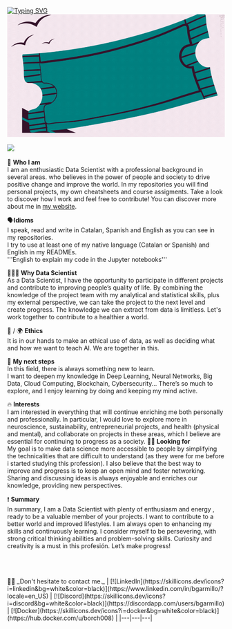 [![Typing SVG](https://readme-typing-svg.demolab.com?font=Poppins&weight=600&size=28&pause=1000&color=FBFFF9&background=08080800&repeat=false&random=false&width=500&height=46&lines=%F0%9F%96%96+Hi+there%2C+welcome+to+my+profile)](https://git.io/typing-svg)
![Header](datatogetherfin.gif)

![](https://komarev.com/ghpvc/?username=borch008&color=yellow)

🐼 **Who I am**  
I am an enthusiastic Data Scientist with a professional background in several areas. who believes in the power of people and society to drive positive change and improve the world. 
In my repositories you will find personal projects, my own cheatsheets and course assigments. Take a look to discover how I work and feel free to contribute!
You can discover more about me in [my website](https://databo.es).

🗣️**Idioms**  
I speak, read and write in Catalan, Spanish and English as you can see in my repositories.  
I try to use at least one of my native language (Catalan or Spanish) and English in my READMEs.  
'''English to explain my code in the Jupyter notebooks'''

👨🏻‍💻 **Why Data Scientist**  
As a Data Scientist, I have the opportunity to participate in different projects and contribute to improving people’s quality of life. By combining the knowledge of the project team with my analytical and statistical skills, plus my external perspective, we can take the project to the next level and create progress.
The knowledge we can extract from data is limitless. Let's work together to contribute to a healthier a world.

🤖 / 🌍 **Ethics**  
It is in our hands to make an ethical use of data, as well as deciding what and how we want to teach AI. We are together in this. 

🔄 **My next steps**  
In this field, there is always something new to learn.  
I want to deepen my knowledge in Deep Learning, Neural Networks, Big Data, Cloud Computing, Blockchain, Cybersecurity... There’s so much to explore, and I enjoy learning by doing and keeping my mind active.



🔥 **Interests**  
I am interested in everything that will continue enriching me both personally and professionally. In particular, I would love to explore more in neuroscience, sustainability, entrepreneurial projects, and health (physical and mental), and collaborate on projects in these areas, which I believe are essential for continuing to progress as a society.
🤝🏻 **Looking for**   
My goal is to make data science more accessible to people by simplifying the technicalities that are difficult to understand (as they were for me before i started studying this profession).
I also believe that the best way to improve and progress is to keep an open mind and foster networking. Sharing and discussing ideas is always enjoyable and enriches our knowledge, providing new perspectives. 

❗ **Summary**  
In summary, I am a Data Scientist with plenty of enthusiasm and energy , ready to be a valuable member of your projects. I want to contribute to a better world and improved lifestyles. I am always open to enhancing my skills and continuously learning. I consider myself to be persevering, with strong critical thinking abilities and problem-solving skills. Curiosity and creativity is a must in this profesión.
Let’s make progress!

<br>
<br>
<br>
🙏🏻 _Don't hesitate to contact me._
| [![LinkedIn](https://skillicons.dev/icons?i=linkedin&bg=white&color=black)](https://www.linkedin.com/in/bgarmillo/?locale=en_US) | [![Discord](https://skillicons.dev/icons?i=discord&bg=white&color=black)](https://discordapp.com/users/bgarmillo) | [![Docker](https://skillicons.dev/icons?i=docker&bg=white&color=black)](https://hub.docker.com/u/borch008) |
|---|---|---|







<!--
**borch008/borch008** is a ✨ _special_ ✨ repository because its `README.md` (this file) appears on your GitHub profile.

Here are some ideas to get you started:

- 🔭 I’m currently working on ...
- 🌱 I’m currently learning ...
- 👯 I’m looking to collaborate on ...
- 🤔 I’m looking for help with ...
- 💬 Ask me about ...
- 📫 How to reach me: ...
- 😄 Pronouns: ...
- ⚡ Fun fact: ...
-->
